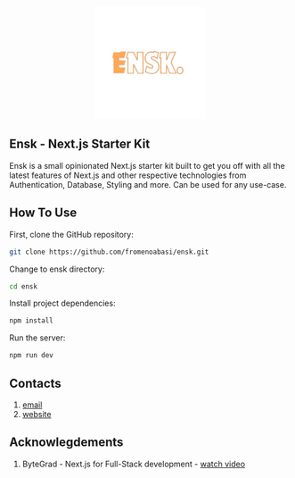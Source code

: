 <div align="center">
  <a href="https://github.com/fromenoabasi/ensk">
    <img src="/public/logo_dark.png" alt="Logo" width="200" height="200">
  </a>
</div>

## Ensk - Next.js Starter Kit

Ensk is a small opinionated Next.js starter kit built to get you off with all the latest features of Next.js and other respective technologies from Authentication, Database, Styling and more. Can be used for any use-case.

## How To Use

First, clone the GitHub repository:

```bash
git clone https://github.com/fromenoabasi/ensk.git
```

Change to ensk directory:

```bash
cd ensk
```

Install project dependencies:

```bash
npm install
```

Run the server:

```bash
npm run dev
```

## Contacts

1. [email](enoabasiessien.work@gmail.com)
2. [website](https://enoabasi.vercep.app)

## Acknowlegdements

1. ByteGrad - Next.js for Full-Stack development - [watch video](https://www.youtube.com/watch?v=y7JCnfbETPs&list=WL&index=3&t=116s)

